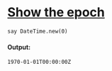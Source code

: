 [1]: http://rosettacode.org/wiki/Show_the_epoch

# [Show the epoch][1]

```perl6
say DateTime.new(0)
```

#### Output:
```
1970-01-01T00:00:00Z
```